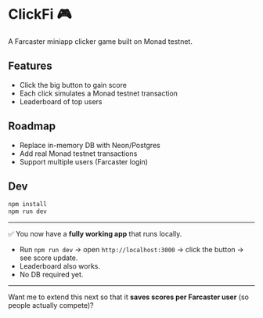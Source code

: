 # ClickFi 🎮

A Farcaster miniapp clicker game built on Monad testnet.

## Features
- Click the big button to gain score
- Each click simulates a Monad testnet transaction
- Leaderboard of top users

## Roadmap
- Replace in-memory DB with Neon/Postgres
- Add real Monad testnet transactions
- Support multiple users (Farcaster login)

## Dev
```bash
npm install
npm run dev
```
---

✅ You now have a **fully working app** that runs locally.  
- Run `npm run dev` → open `http://localhost:3000` → click the button → see score update.  
- Leaderboard also works.  
- No DB required yet.  

---

Want me to extend this next so that it **saves scores per Farcaster user** (so people actually compete)?
